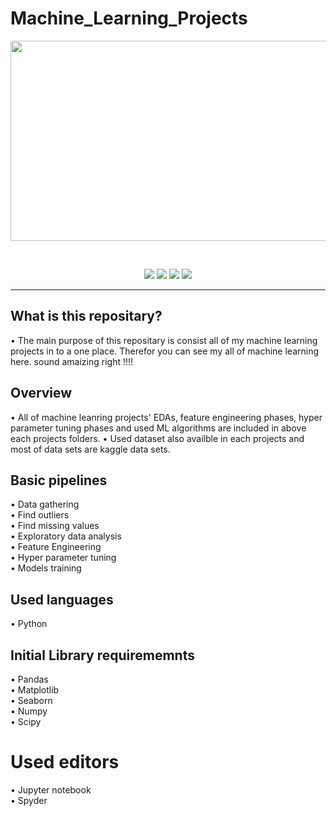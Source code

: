 # Machine_Learning_Projects


<p align="center">
  <img src="https://i.pcmag.com/imagery/articles/03TusrjgeJmocMs3y4zcxE0-7..1569484420.jpg" width="800" height="320"/>
</p><br>

 <p align="center">
  <img src="https://img.shields.io/badge/Python-3.8-brightgreen"/>
  <img src="https://img.shields.io/badge/DataSet-Kaggle-brightgreen" />
  <img src="https://img.shields.io/badge/sklearn-0.24.0-brightgreen" />
  <img src="https://img.shields.io/badge/Numpy-1.17.0-brightgreen" />
  </p>
<hr>

## What is this repositary?

• The main purpose of this repositary is consist all of my machine learning projects in to a one place. Therefor you can see my all of machine learning here. sound amaizing right !!!!

## Overview

• All of machine leanring projects' EDAs, feature engineering phases, hyper parameter tuning phases and used ML algorithms are included in above each projects folders.
• Used dataset also availble in each projects and most of data sets are kaggle data sets.

## Basic pipelines

• Data gathering <br>
• Find outliers <br>
• Find missing values <br>
• Exploratory data analysis <br>
• Feature Engineering <br>
• Hyper parameter tuning <br>
• Models training <br>

## Used languages

• Python <br>

## Initial Library requirememnts

• Pandas <br>
• Matplotlib <br>
• Seaborn <br>
• Numpy <br>
• Scipy <br>

# Used editors

• Jupyter notebook <br>
• Spyder <br>

